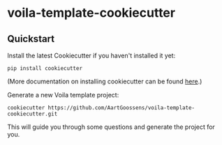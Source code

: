 # voila-template-cookiecutter

## Quickstart

Install the latest Cookiecutter if you haven't installed it yet:
```
pip install cookiecutter
```
(More documentation on installing cookiecutter can be found [here](https://cookiecutter.readthedocs.io/en/latest/installation.html#install-cookiecutter).)

Generate a new Voila template project:
```
cookiecutter https://github.com/AartGoossens/voila-template-cookiecutter.git
```
This will guide you through some questions and generate the project for you.
